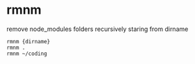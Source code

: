 # rmnm

remove node_modules folders recursively staring from dirname

`rmnm {dirname}`  
`rmnm .`  
`rmnm ~/coding`
